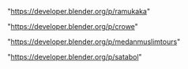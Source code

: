 "https://developer.blender.org/p/ramukaka"

"https://developer.blender.org/p/crowe"

"https://developer.blender.org/p/medanmuslimtours"

"https://developer.blender.org/p/satabol"

 
